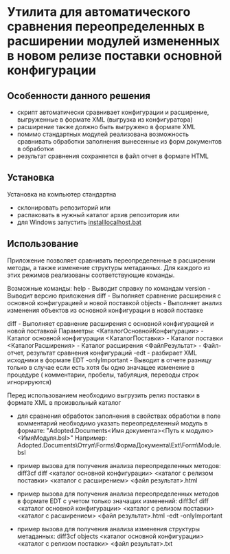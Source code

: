 # Утилита для автоматического сравнения переопределенных в расширении модулей измененных в новом релизе поставки основной конфигурации

## Особенности данного решения
- скрипт автоматически сравнивает конфигурации и расширение, выгруженные в формате XML (выгрузка из конфигуратора)
- расширение также должно быть выгружено в формате XML
- помимо стандартных модулей реализована возможность сравнивать обработки заполнения вынесенные из форм документов в обработки
- результат сравнения сохраняется в файл отчет в формате HTML

## Установка

Установка на компьютер стандартна

- склонировать репозиторий или
- распаковать в нужный каталог архив репозитория или
- для Windows запустить [installlocalhost.bat](/installlocalhost.bat)

## Использование
Приложение позволяет сравнивать переопределенные в расширении методы, а также изменение структуры метаданных. Для каждого из этих режимов реализованы соответствующие команды.

Возможные команды:
 help     - Выводит справку по командам
 version  - Выводит версию приложения
 diff     - Выполняет сравнение расширения с основной конфигурацией и новой поставкой
 objects  - Выполняет анализ изменения объектов из основной конфигурации в новой поставке

diff - Выполняет сравнение расширения с основной конфигурацией и новой поставкой
Параметры:
 <КаталогОсновнойКонфигурации> - Каталог основной конфигурации
 <КаталогПоставки> - Каталог поставки
 <КаталогРасширения> - Каталог расширения
 <ФайлРезультат> - Файл-отчет, результат сравнения конфигураций
 -edt - разбирает XML исходники в формате EDT
 -onlyImportant - Выводит в отчете разницу только в случае если есть хотя бы одно значащее изменение в процедуре ( комментарии, пробелы, табуляция, переводы строк игнорируются)

Перед использованием необходимо выгрузить релиз поставки в формате XML в произвольный каталог

- для сравнения обработок заполнения в свойствах обработки в поле комментарий необходимо указать переопределенный модуль в формате:
    "Adopted.Documents\<Имя документа>\<Путь к модулю>\<ИмяМодуля.bsl>"
    Например: Adopted.Documents\Отгул\Forms\ФормаДокумента\Ext\Form\Module.bsl

- пример вызова для получения анализа переопределенных методов:
    diff3cf diff <каталог основной конфигурации> <каталог с релизом поставки> <каталог с расширением> <файл результат>.html

- пример вызова для получения анализа переопределенных методов в формате EDT с учетом только значащих изменений:
    diff3cf diff <каталог основной конфигурации> <каталог с релизом поставки> <каталог с расширением> <файл результат>.html -edt -onlyImportant 

- пример вызова для получения анализа изменения структуры метаданных:
    diff3cf objects <каталог основной конфигурации> <каталог с релизом поставки> <файл результат>.txt
